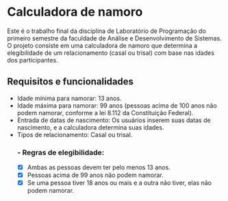 # Calculadora de namoro

Este é o trabalho final da disciplina de Laboratório de Programação do primeiro semestre da faculdade de Análise e Desenvolvimento de Sistemas. 
O projeto consiste em uma calculadora de namoro que determina a elegibilidade de um relacionamento (casal ou trisal) com base nas idades dos participantes.

## Requisitos e funcionalidades

- Idade mínima para namorar: 13 anos.
- Idade máxima para namorar: 99 anos (pessoas acima de 100 anos não podem namorar, conforme a lei 8.112 da Constituição Federal).
- Entrada de datas de nascimento: Os usuários inserem suas datas de nascimento, e a calculadora determina suas idades.
- Tipos de relacionamento: Casal ou trisal.
  ### - Regras de elegibilidade:
     - [x] Ambas as pessoas devem ter pelo menos 13 anos.
     - [x] Pessoas acima de 99 anos não podem namorar.
     - [x] Se uma pessoa tiver 18 anos ou mais e a outra não tiver, elas não podem namorar.
